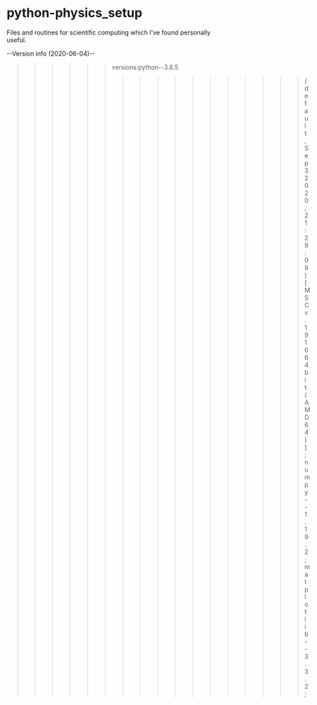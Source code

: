 # python-physics_setup

Files and routines for scientific computing 
which I've found personally useful.

--Version info (2020-06-04)--  
   
>>>>>> versions:python--3.8.5  
>>>>>>>>>>>>>>>>> (default, Sep  3 2020, 21:29:08)  
>>>>>>>>>>>>>>>>> [MSC v.1916 64 bit (AMD64)];  
>>>>>>>>>>>>>>>>> numpy--1.19.2;  
>>>>>>>>>>>>>>>>> matplotlib--3.3.2;  
